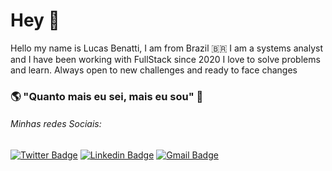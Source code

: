 # Hey 👋

Hello my name is Lucas Benatti, I am from Brazil 🇧🇷  I am a systems analyst and I have been working with FullStack since 2020
I love to solve problems and learn. Always open to new challenges and ready to face changes


### 🌎 "Quanto mais eu sei, mais eu sou"  🧠

###### Minhas redes Sociais:

[![Twitter Badge](https://img.shields.io/badge/-@dieegosf-6633cc?style=flat-square&labelColor=6633cc&logo=twitter&logoColor=white&link=https://twitter.com/dieegosf)](https://twitter.com/) 
[![Linkedin Badge](https://img.shields.io/badge/-Diego%20Fernandes-6633cc?style=flat-square&logo=Linkedin&logoColor=white&link=https://www.linkedin.com/in/diego-schell-fernandes/)](https://www.linkedin.com/in/) 
[![Gmail Badge](https://img.shields.io/badge/-diego.schell.f@gmail.com-6633cc?style=flat-square&logo=Gmail&logoColor=white&link=mailto:diego.schell.f@gmail.com)](mailto:lubenatti@gmail.com)

